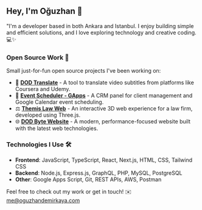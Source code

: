 ## Hey, I'm Oğuzhan 👋

"I'm a developer based in both Ankara and Istanbul. I enjoy building simple and efficient solutions, and I love exploring technology and creative coding. 💻✨

### Open Source Work 🚀
Small just-for-fun open source projects I've been working on:

- 📝 **[DOD Translate](https://github.com/oguzhandemirkaya/dod-translate)** - A tool to translate video subtitles from platforms like Coursera and Udemy.
- 📅 **[Event Scheduler - GApps](https://github.com/oguzhandemirkaya/EventScheduler-GApps)** - A CRM panel for client management and Google Calendar event scheduling.
- ⚖️ **[Themis Law Web](https://github.com/oguzhandemirkaya/themis-law-web)** - An interactive 3D web experience for a law firm, developed using Three.js.
- 🌐 **[DOD Byte Website](https://github.com/oguzhandemirkaya/dodbytewebsite)** - A modern, performance-focused website built with the latest web technologies.

### Technologies I Use 🛠️

- **Frontend**: JavaScript, TypeScript, React, Next.js, HTML, CSS, Tailwind CSS
- **Backend**: Node.js, Express.js, GraphQL, PHP, MySQL, PostgreSQL
- **Other**: Google Apps Script, Git, REST APIs, AWS, Postman

Feel free to check out my work or get in touch! ✉️ me@oguzhandemirkaya.com
